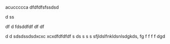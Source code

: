 acuccccca
dfdfdfsfssdsd




d
ss

df
d
fdsddfdf
df
df


d
d
sdsdssdsdxcxc
xcxdfdfdfdf
s
ds
s
s
s
sfjldslfnkldsnlsdgkds,
fg
f
f
f
f
dgd
